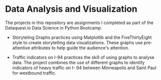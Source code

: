# Data Analysis and Visualization
The projects in this repository are assignments I completed as part of the Dataquest.io Data Science in Python Bootcamp. 

* Storyteling Graphs practices using Matplotlib and the FiveThirtyEight style to create storytelling data visualizations. These graphs use pre-attentive attributes to help guide the audience's attention. 

* Traffic indicators on I-94 practices the skill of using graphs to analyse data.  The project combines the use of different graphs to identify indicators of heavy traffic on I- 94 between Minneapolis and Saint Paul for westbound traffic.  


